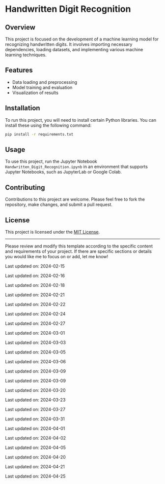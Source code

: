 ﻿# Handwritten Digit Recognition

## Overview
This project is focused on the development of a machine learning model for recognizing handwritten digits. It involves importing necessary dependencies, loading datasets, and implementing various machine learning techniques.

## Features
- Data loading and preprocessing
- Model training and evaluation
- Visualization of results

## Installation
To run this project, you will need to install certain Python libraries. You can install these using the following command:
```bash
pip install -r requirements.txt
```

## Usage
To use this project, run the Jupyter Notebook `Handwritten_Digit_Recognition.ipynb` in an environment that supports Jupyter Notebooks, such as JupyterLab or Google Colab.

## Contributing
Contributions to this project are welcome. Please feel free to fork the repository, make changes, and submit a pull request.

## License
This project is licensed under the [MIT License](LICENSE).

---

Please review and modify this template according to the specific content and requirements of your project. If there are specific sections or details you would like me to focus on or add, let me know!

Last updated on: 2024-02-15

Last updated on: 2024-02-16

Last updated on: 2024-02-18

Last updated on: 2024-02-21

Last updated on: 2024-02-22

Last updated on: 2024-02-24

Last updated on: 2024-02-27

Last updated on: 2024-03-01

Last updated on: 2024-03-03

Last updated on: 2024-03-05

Last updated on: 2024-03-06

Last updated on: 2024-03-09

Last updated on: 2024-03-09

Last updated on: 2024-03-20

Last updated on: 2024-03-23

Last updated on: 2024-03-27

Last updated on: 2024-03-31

Last updated on: 2024-04-01

Last updated on: 2024-04-02

Last updated on: 2024-04-05

Last updated on: 2024-04-20

Last updated on: 2024-04-21

Last updated on: 2024-04-25